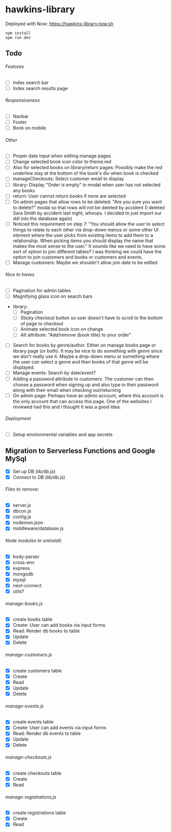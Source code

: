 # hawkins-library

Deployed with Now: <a href="https://hawkins-library.now.sh" target="_blank" rel="noopener noreferrer">https://hawkins-library.now.sh</a>

```
npm install
npm run dev
```

## Todo

###### Features

- [ ] Index search bar
- [ ] Index search results page

###### Responsiveness

- [ ] Navbar
- [ ] Footer
- [ ] Book on mobile

###### Other

- [ ] Proper date input when editing manage pages
- [ ] Change selected book icon color to theme.red
- [ ] Also for selected books on library/return pages: Possibly make the red underline stay at the bottom of the book's div when book is checked
- [ ] manageCheckouts: Select customer email to display
- [ ] library: Display "Order is empty" in modal when user has not selected any books
- [ ] return: User cannot return books if none are selected
- [ ] On admin pages that allow rows to be deleted: "Are you sure you want to delete?" modal so that rows will not be deleted by accident (I deleted Sara Smith by accident last night, whoops. I decided to just import our ddl into the database again)
- [ ] Noticed this requirement on step 7: "You should allow the user to select things to relate to each other via drop-down menus or some other UI element where the user picks from existing items to add them to a relationship. When picking items you should display the name that makes the most sense to the user." It sounds like we need to have some sort of option to join different tables? I was thinking we could have the option to join customers and books or customers and events.
- [ ] Manage customers: Maybe we shouldn't allow join date to be edited

###### Nice to haves

- [ ] Pagination for admin tables
- [ ] Magnifying glass icon on search bars
- library:
  - [ ] Pagination
  - [ ] Sticky checkout button so user doesn't have to scroll to the bottom of page to checkout
  - [ ] Animate selected book icon on change
  - [ ] Alt attribute: "Add/remove {book title} to your order"
- [ ] Search for books by genre/author. Either on manage books page or library page (or both). It may be nice to do something with genre since we don't really use it. Maybe a drop-down menu or something where the user can select a genre and then books of that genre will be displayed.
- [ ] Manage events: Search by date/event?
- [ ] Adding a password attribute to customers. The customer can then choose a password when signing up and also type in their password along with their email when checking out/returning
- [ ] On admin page: Perhaps have an admin account, where this account is the only account that can access this page. One of the websites I reviewed had this and I thought it was a good idea.

###### Deployment

- [ ] Setup environmental variables and app secrets

## Migration to Serverless Functions and Google MySql

- [x] Set up DB (lib/db.js)
- [x] Connect to DB (lib/db.js)

###### Files to remove:

- [x] server.js
- [x] dbcon.js
- [x] config.js
- [x] nodemon.json
- [x] middleware/database.js

###### Node modules to uninstall:

- [x] body-parser
- [x] cross-env
- [x] express
- [x] mongodb
- [x] mysql
- [x] next-connect
- [x] utils?

###### manage-books.js

- [x] create books table
- [x] Create: User can add books via input forms
- [x] Read: Render db books to table
- [x] Update
- [x] Delete

###### manage-customers.js

- [x] create customers table
- [x] Create
- [x] Read
- [x] Update
- [x] Delete

###### manage-events.js

- [x] create events table
- [x] Create: User can add events via input forms
- [x] Read: Render db events to table
- [x] Update
- [x] Delete

###### manage-checkouts.js

- [x] create checkouts table
- [x] Create
- [x] Read

###### manage-registrations.js

- [x] create registrations table
- [x] Create
- [x] Read

